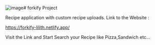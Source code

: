 ![image](https://github.com/user-attachments/assets/7ee9cb78-ee60-4b5b-a932-f5af10fe4d22)# forkify Project

Recipe application with custom recipe uploads.
Link to the Website :

https://forkify-lilith.netlify.app/

Visit the Link and Start Search your Recipe like Pizza,Sandwich etc...
